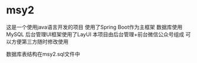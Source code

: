 # msy2
这是一个使用java语言开发的项目
使用了Spring Boot作为主框架
数据库使用MySQL
后台管理UI框架使用了LayUI
本项目由后台管理+前台微信公众号组成
可以方便第三方随时修改使用

数据库表结构在msy2.sql文件中